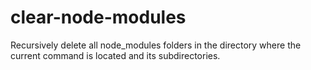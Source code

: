 # clear-node-modules
Recursively delete all node_modules folders in the directory where the current command is located and its subdirectories.
